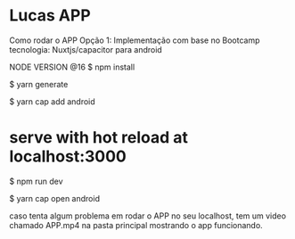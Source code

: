 # Lucas APP 
Como rodar o APP
Opção 1:
Implementação com base no Bootcamp
tecnologia: Nuxtjs/capacitor para android

NODE VERSION @16
$ npm install

$ yarn generate 

$ yarn cap add android

# serve with hot reload at localhost:3000
$ npm run dev

$ yarn cap open android

caso tenta algum problema em rodar o APP no seu localhost, tem um video chamado APP.mp4 na pasta principal mostrando o app funcionando.
